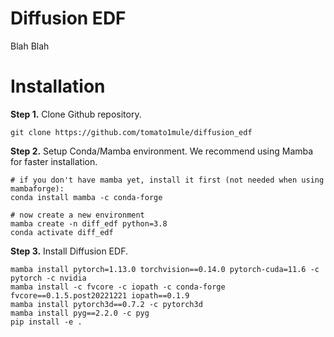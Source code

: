 # Diffusion EDF
Blah Blah
# Installation

**Step 1.** Clone Github repository.
```shell
git clone https://github.com/tomato1mule/diffusion_edf
```

**Step 2.** Setup Conda/Mamba environment. We recommend using Mamba for faster installation.
```shell
# if you don't have mamba yet, install it first (not needed when using mambaforge):
conda install mamba -c conda-forge

# now create a new environment
mamba create -n diff_edf python=3.8
conda activate diff_edf
```

**Step 3.** Install Diffusion EDF.
```shell
mamba install pytorch=1.13.0 torchvision==0.14.0 pytorch-cuda=11.6 -c pytorch -c nvidia
mamba install -c fvcore -c iopath -c conda-forge fvcore==0.1.5.post20221221 iopath==0.1.9
mamba install pytorch3d==0.7.2 -c pytorch3d
mamba install pyg==2.2.0 -c pyg
pip install -e .
```